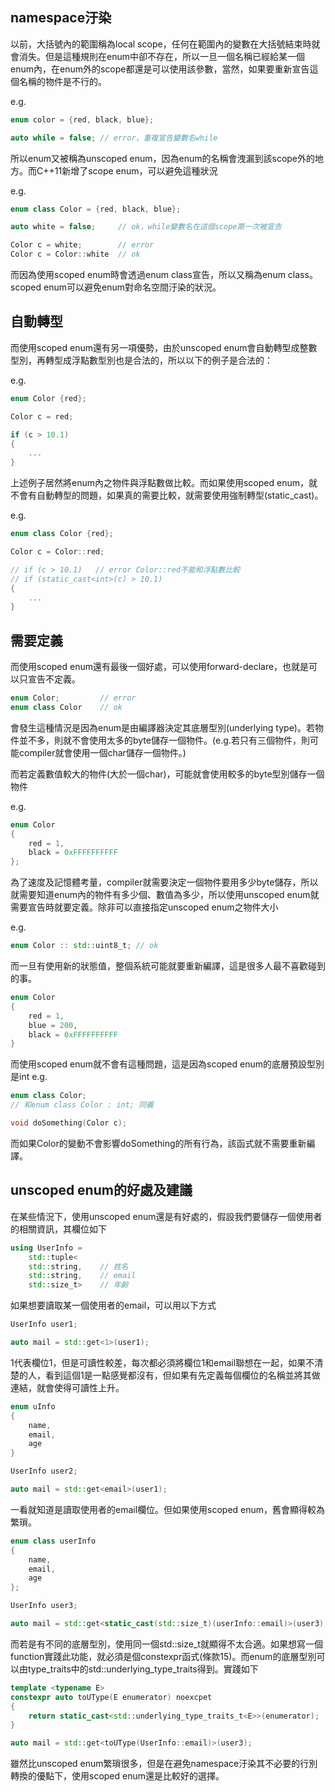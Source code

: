## namespace汙染
以前，大括號內的範圍稱為local scope，任何在範圍內的變數在大括號結束時就會消失。但是這種規則在enum中卻不存在，所以一旦一個名稱已經給某一個enum內，在enum外的scope都還是可以使用該參數，當然，如果要重新宣告這個名稱的物件是不行的。

e.g.
```cpp
enum color = {red, black, blue};

auto while = false; // error，重複宣告變數名while
```

所以enum又被稱為unscoped enum，因為enum的名稱會洩漏到該scope外的地方。而C++11新增了scope enum，可以避免這種狀況

e.g.
```cpp
enum class Color = {red, black, blue};

auto white = false;     // ok，while變數名在這個scope第一次被宣告

Color c = white;        // error
Color c = Color::white  // ok
```

而因為使用scoped enum時會透過enum class宣告，所以又稱為enum class。scoped enum可以避免enum對命名空間汙染的狀況。

## 自動轉型
而使用scoped enum還有另一項優勢，由於unscoped enum會自動轉型成整數型別，再轉型成浮點數型別也是合法的，所以以下的例子是合法的：

e.g.
```cpp
enum Color {red};

Color c = red;

if (c > 10.1)
{
    ...
}
```

上述例子居然將enum內之物件與浮點數做比較。而如果使用scoped enum，就不會有自動轉型的問題，如果真的需要比較，就需要使用強制轉型(static_cast)。

e.g.
```cpp
enum class Color {red};

Color c = Color::red;

// if (c > 10.1)   // error Color::red不能和浮點數比較
// if (static_cast<int>(c) > 10.1)
{
    ...
}
```

## 需要定義
而使用scoped enum還有最後一個好處，可以使用forward-declare，也就是可以只宣告不定義。

```cpp
enum Color;         // error
enum class Color    // ok
```

會發生這種情況是因為enum是由編譯器決定其底層型別(underlying type)。若物件並不多，則就不會使用太多的byte儲存一個物件。(e.g.若只有三個物件，則可能compiler就會使用一個char儲存一個物件。)

而若定義數值較大的物件(大於一個char)，可能就會使用較多的byte型別儲存一個物件

e.g.
```cpp
enum Color
{
    red = 1,
    black = 0xFFFFFFFFFF
};
```

為了速度及記憶體考量，compiler就需要決定一個物件要用多少byte儲存，所以就需要知道enum內的物件有多少個、數值為多少，所以使用unscoped enum就需要宣告時就要定義。除非可以直接指定unscoped enum之物件大小

e.g.
```cpp
enum Color :: std::uint8_t; // ok
```

而一旦有使用新的狀態值，整個系統可能就要重新編譯，這是很多人最不喜歡碰到的事。

```cpp
enum Color
{
    red = 1,
    blue = 200,
    black = 0xFFFFFFFFFF
}
```

而使用scoped enum就不會有這種問題，這是因為scoped enum的底層預設型別是int
e.g.
```cpp
enum class Color;
// 和enum class Color : int; 同義

void doSomething(Color c);
```

而如果Color的變動不會影響doSomething的所有行為，該函式就不需要重新編譯。

## unscoped enum的好處及建議
在某些情況下，使用unscoped enum還是有好處的，假設我們要儲存一個使用者的相關資訊，其欄位如下

```cpp
using UserInfo = 
    std::tuple<
    std::string,    // 姓名
    std::string,    // email
    std::size_t>    // 年齡
```

如果想要讀取某一個使用者的email，可以用以下方式
```cpp
UserInfo user1;

auto mail = std::get<1>(user1);
```

1代表欄位1，但是可讀性較差，每次都必須將欄位1和email聯想在一起，如果不清楚的人，看到這個1是一點感覺都沒有，但如果有先定義每個欄位的名稱並將其做連結，就會使得可讀性上升。

```cpp
enum uInfo
{
    name,
    email,
    age
}

UserInfo user2;

auto mail = std::get<email>(user1);
```

一看就知道是讀取使用者的email欄位。但如果使用scoped enum，舊會顯得較為繁瑣。

```cpp
enum class userInfo
{
    name,
    email,
    age
};

UserInfo user3;

auto mail = std::get<static_cast(std::size_t)(userInfo::email)>(user3);
```

而若是有不同的底層型別，使用同一個std::size_t就顯得不太合適。如果想寫一個function實踐此功能，就必須是個constexpr函式(條款15)。而enum的底層型別可以由type_traits中的std::underlying_type_traits得到。實踐如下

```cpp
template <typename E>
constexpr auto toUType(E enumerator) noexcpet
{
    return static_cast<std::underlying_type_traits_t<E>>(enumerator);
}

auto mail = std::get<toUType(UserInfo::email)>(user3);
```

雖然比unscoped enum繁瑣很多，但是在避免namespace汙染其不必要的行別轉換的優點下，使用scoped enum還是比較好的選擇。